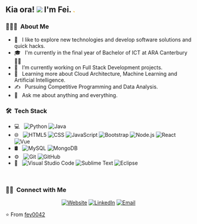 <h2> Kia ora! <img src="https://media.giphy.com/media/WUlplcMpOCEmTGBtBW/giphy.gif" width="5px">  I'm Fei. <img src="https://raw.githubusercontent.com/ABSphreak/ABSphreak/master/gifs/Hi.gif" width="5px" /> </h2>

<h3> 👨🏻‍💻 &nbsp;About Me </h3>

- 🤔 &nbsp; I like to explore new technologies and develop software solutions and quick hacks.
- 🎓 &nbsp; I'm currently in the final year of Bachelor of ICT at ARA Canterbury 👨‍🎓
- 💼 &nbsp; I’m currently working on Full Stack Development projects.
- 🌱 &nbsp; Learning more about Cloud Architecture, Machine Learning and Artificial Intelligence.
- ✍️ &nbsp; Pursuing Competitive Programming and Data Analysis.
- 💬 &nbsp; Ask me about anything and everything.

<h3> 🛠 &nbsp;Tech Stack</h3>

- 💻 &nbsp;
  ![Python](https://img.shields.io/badge/-Python-333333?style=flat&logo=python)
  ![Java](https://img.shields.io/badge/-Java-333333?style=flat&logo=Java&logoColor=007396)
- 🌐 &nbsp;
  ![HTML5](https://img.shields.io/badge/-HTML5-333333?style=flat&logo=HTML5)
  ![CSS](https://img.shields.io/badge/-CSS-333333?style=flat&logo=CSS3&logoColor=1572B6)
  ![JavaScript](https://img.shields.io/badge/-JavaScript-333333?style=flat&logo=javascript)
  ![Bootstrap](https://img.shields.io/badge/-Bootstrap-333333?style=flat&logo=bootstrap&logoColor=563D7C)
  ![Node.js](https://img.shields.io/badge/-Node.js-333333?style=flat&logo=node.js)
  ![React](https://img.shields.io/badge/-React-333333?style=flat&logo=react)
  ![Vue](https://img.shields.io/badge/-Vue.js-333333?style=flat&logo=vue.js)
- 🛢 &nbsp;
  ![MySQL](https://img.shields.io/badge/-MySQL-333333?style=flat&logo=mysql)
  ![MongoDB](https://img.shields.io/badge/-MongoDB-333333?style=flat&logo=mongodb)
- ⚙️ &nbsp;
  ![Git](https://img.shields.io/badge/-Git-333333?style=flat&logo=git)
  ![GitHub](https://img.shields.io/badge/-GitHub-333333?style=flat&logo=github)
- 🔧 &nbsp;
  ![Visual Studio Code](https://img.shields.io/badge/-Visual%20Studio%20Code-333333?style=flat&logo=visual-studio-code&logoColor=007ACC)
  ![Sublime Text](https://img.shields.io/badge/-Sublime%20Text-333333?style=flat&logo=rstudio)
  ![Eclipse](https://img.shields.io/badge/-Eclipse-333333?style=flat&logo=eclipse-ide&logoColor=2C2255)


<br/>

<h3> 🤝🏻 &nbsp;Connect with Me </h3>

<p align="center">
<a href="https://www.feiyan.zapto.org/"><img alt="Website" src="https://img.shields.io/badge/Website-www.feiyan.zapto.org-blue?style=flat-square&logo=google-chrome"></a>
<a href="https://www.linkedin.com/in/fey0042/"><img alt="LinkedIn" src="https://img.shields.io/badge/LinkedIn-Fei%20Yan-blue?style=flat-square&logo=linkedin"></a>
<a href="langgufei@gmail.com"><img alt="Email" src="https://img.shields.io/badge/Email-langgufei@gmail.com-blue?style=flat-square&logo=gmail"></a>
</p>

⭐️ From [fey0042](https://github.com/fey0042)
